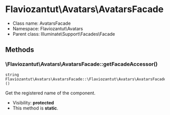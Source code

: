 Flaviozantut\Avatars\AvatarsFacade
===============






* Class name: AvatarsFacade
* Namespace: Flaviozantut\Avatars
* Parent class: Illuminate\Support\Facades\Facade







Methods
-------


### \Flaviozantut\Avatars\AvatarsFacade::getFacadeAccessor()

```
string Flaviozantut\Avatars\AvatarsFacade::\Flaviozantut\Avatars\AvatarsFacade::getFacadeAccessor()()
```

Get the registered name of the component.



* Visibility: **protected**
* This method is **static**.


